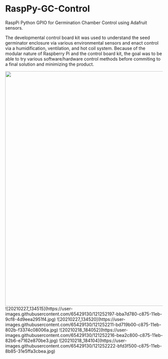 # RaspPy-GC-Control
RaspPi Python GPIO for Germination Chamber Control using Adafruit sensors.

The developmental control board kit was used to understand the seed germinator enclosure via various environmental sensors and enact control via a humidification, ventilation, and hot coil system.
Because of the modular nature of Raspberry Pi and the control board kit, the goal was to be able to try various software/hardware control methods before commiting to a final solution and minimizing the product. 

<img src="" width = "750"> 
![20210227_134515](https://user-images.githubusercontent.com/65429130/121252197-bba7d780-c875-11eb-9cf8-4d9eea2951f4.jpg)
![20210227_134520](https://user-images.githubusercontent.com/65429130/121252211-bd719b00-c875-11eb-802b-f3374c08006a.jpg)
![20210218_184052](https://user-images.githubusercontent.com/65429130/121252216-bea2c800-c875-11eb-82b6-e7162e870be3.jpg)
![20210218_184104](https://user-images.githubusercontent.com/65429130/121252222-bfd3f500-c875-11eb-8b85-31e5ffa3cbea.jpg)
